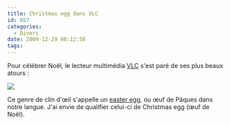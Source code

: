 ```yaml
---
title: Christmas egg dans VLC
id: 857
categories:
  - Divers
date: 2009-12-29 00:12:58
tags:
---
```


Pour célébrer Noël, le lecteur multimédia [VLC](http://www.videolan.org/vlc/) s'est paré de ses plus beaux atours&nbsp;:

![](/images/vlc_noel.jpg)

Ce genre de clin d'œil s'appelle un [easter egg](http://en.wikipedia.org/wiki/Easter_egg_%28media%29), ou œuf de Pâques dans notre langue. J'ai envie de qualifier celui-ci de Christmas egg (œuf de Noël).